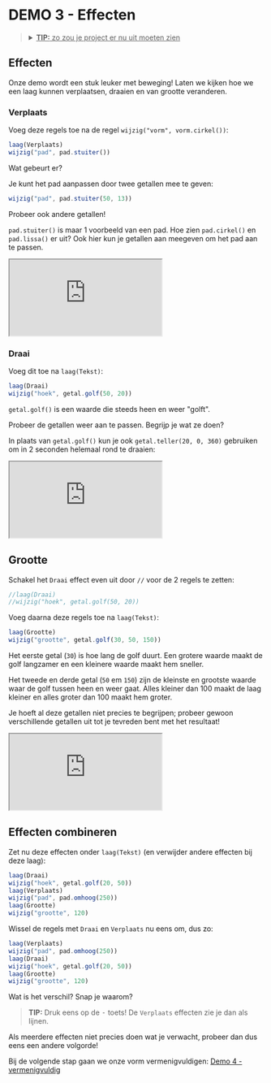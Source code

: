 # DEMO 3 - Effecten

<blockquote>
<details>
  <summary><u><b>TIP:</b> zo zou je project er nu uit moeten zien</u></summary>

<p>(andere kleuren, teksten of vormen zijn natuurlijk geen probleem)</p>

<pre>
laag(Achtergrond)
wijzig("kleur", "donkergroen")

laag(Vorm)
wijzig("vorm", vorm.cirkel())

laag(Tekst)
wijzig("tekst", "Coding is cool!")
</pre>

</details>
</blockquote>

## Effecten

Onze demo wordt een stuk leuker met beweging! Laten we kijken hoe we een laag kunnen verplaatsen, draaien en van grootte veranderen.


### Verplaats

Voeg deze regels toe na de regel `wijzig("vorm", vorm.cirkel())`:

```js
laag(Verplaats)
wijzig("pad", pad.stuiter())
```

Wat gebeurt er?

Je kunt het pad aanpassen door twee getallen mee te geven:

```js
wijzig("pad", pad.stuiter(50, 13))
```

Probeer ook andere getallen!

`pad.stuiter()` is maar 1 voorbeeld van een pad. Hoe zien `pad.cirkel()` en `pad.lissa()` er uit? Ook hier kun je getallen aan meegeven om het pad aan te passen.

<iframe src="https://coderdojo-leiden.github.io/demos-digitale-kunst/voorbeeld/verplaats/"></iframe>

### Draai

Voeg dit toe na `laag(Tekst)`:

```js
laag(Draai)
wijzig("hoek", getal.golf(50, 20))
```

`getal.golf()` is een waarde die steeds heen en weer "golft".

Probeer de getallen weer aan te passen. Begrijp je wat ze doen?

In plaats van `getal.golf()` kun je ook `getal.teller(20, 0, 360)` gebruiken om in 2 seconden helemaal rond te draaien:

<iframe src="https://coderdojo-leiden.github.io/demos-digitale-kunst/voorbeeld/draai/"></iframe>

## Grootte

Schakel het `Draai` effect even uit door `//` voor de 2 regels te zetten:

```js
//laag(Draai)
//wijzig("hoek", getal.golf(50, 20))
```

Voeg daarna deze regels toe na `laag(Tekst)`:

```js
laag(Grootte)
wijzig("grootte", getal.golf(30, 50, 150))
```

Het eerste getal (`30`) is hoe lang de golf duurt. Een grotere waarde maakt de golf langzamer en een kleinere waarde maakt hem sneller.

Het tweede en derde getal (`50` em `150`) zijn de kleinste en grootste waarde waar de golf tussen heen en weer gaat. Alles kleiner dan 100 maakt de laag kleiner en alles groter dan 100 maakt hem groter.

Je hoeft al deze getallen niet precies te begrijpen; probeer gewoon verschillende getallen uit tot je tevreden bent met het resultaat!

<iframe src="https://coderdojo-leiden.github.io/demos-digitale-kunst/voorbeeld/grootte/"></iframe>


## Effecten combineren

Zet nu deze effecten onder `laag(Tekst)` (en verwijder andere effecten bij deze laag):

```js
laag(Draai)
wijzig("hoek", getal.golf(20, 50))
laag(Verplaats)
wijzig("pad", pad.omhoog(250))
laag(Grootte)
wijzig("grootte", 120)
```

Wissel de regels met `Draai` en `Verplaats` nu eens om, dus zo:

```js
laag(Verplaats)
wijzig("pad", pad.omhoog(250))
laag(Draai)
wijzig("hoek", getal.golf(20, 50))
laag(Grootte)
wijzig("grootte", 120)
```

Wat is het verschil? Snap je waarom?

> **TIP:** Druk eens op de <kbd>-</kbd> toets! De `Verplaats` effecten zie je dan als lijnen.

Als meerdere effecten niet precies doen wat je verwacht, probeer dan dus eens een andere volgorde!

Bij de volgende stap gaan we onze vorm vermenigvuldigen: [Demo 4 - vermenigvuldig](./4%20-%20vermenigvuldig.html)